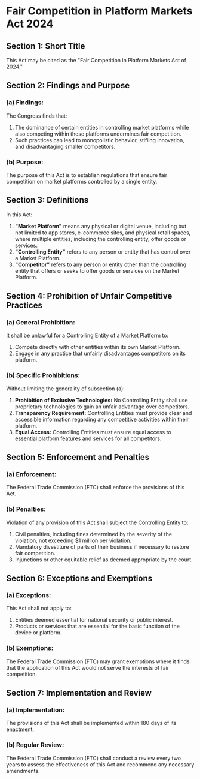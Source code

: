 # Fair Competition in Platform Markets Act 2024

## Section 1: Short Title
This Act may be cited as the "Fair Competition in Platform Markets Act of 2024."

## Section 2: Findings and Purpose
### (a) Findings:
The Congress finds that:
1. The dominance of certain entities in controlling market platforms while also competing within these platforms undermines fair competition.
2. Such practices can lead to monopolistic behavior, stifling innovation, and disadvantaging smaller competitors.

### (b) Purpose:
The purpose of this Act is to establish regulations that ensure fair competition on market platforms controlled by a single entity.

## Section 3: Definitions
In this Act:
1. **"Market Platform"** means any physical or digital venue, including but not limited to app stores, e-commerce sites, and physical retail spaces, where multiple entities, including the controlling entity, offer goods or services.
2. **"Controlling Entity"** refers to any person or entity that has control over a Market Platform.
3. **"Competitor"** refers to any person or entity other than the controlling entity that offers or seeks to offer goods or services on the Market Platform.

## Section 4: Prohibition of Unfair Competitive Practices
### (a) General Prohibition:
It shall be unlawful for a Controlling Entity of a Market Platform to:
1. Compete directly with other entities within its own Market Platform.
2. Engage in any practice that unfairly disadvantages competitors on its platform.

### (b) Specific Prohibitions:
Without limiting the generality of subsection (a):
1. **Prohibition of Exclusive Technologies:** No Controlling Entity shall use proprietary technologies to gain an unfair advantage over competitors.
2. **Transparency Requirement:** Controlling Entities must provide clear and accessible information regarding any competitive activities within their platform.
3. **Equal Access:** Controlling Entities must ensure equal access to essential platform features and services for all competitors.

## Section 5: Enforcement and Penalties
### (a) Enforcement:
The Federal Trade Commission (FTC) shall enforce the provisions of this Act.

### (b) Penalties:
Violation of any provision of this Act shall subject the Controlling Entity to:
1. Civil penalties, including fines determined by the severity of the violation, not exceeding $1 million per violation.
2. Mandatory divestiture of parts of their business if necessary to restore fair competition.
3. Injunctions or other equitable relief as deemed appropriate by the court.

## Section 6: Exceptions and Exemptions
### (a) Exceptions:
This Act shall not apply to:
1. Entities deemed essential for national security or public interest.
2. Products or services that are essential for the basic function of the device or platform.

### (b) Exemptions:
The Federal Trade Commission (FTC) may grant exemptions where it finds that the application of this Act would not serve the interests of fair competition.

## Section 7: Implementation and Review
### (a) Implementation:
The provisions of this Act shall be implemented within 180 days of its enactment.

### (b) Regular Review:
The Federal Trade Commission (FTC) shall conduct a review every two years to assess the effectiveness of this Act and recommend any necessary amendments.
